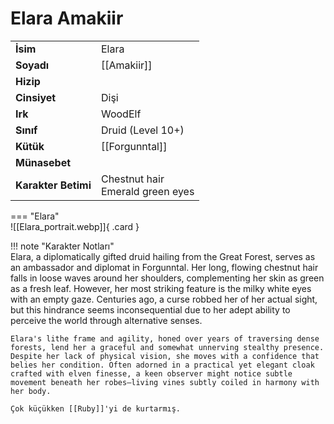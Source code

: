 # Elara Amakiir  
  
<div class="grid" markdown>  
  
|  |  |  
|---|---|  
| **İsim** | Elara |  
| **Soyadı** | [[Amakiir]] |  
| **Hizip** |  |  
| **Cinsiyet** | Dişi |  
| **Irk** | WoodElf |  
| **Sınıf** | Druid (Level 10+) |  
| **Kütük** | [[Forgunntal]] |  
| **Münasebet** |  |  
| **Karakter Betimi** | Chestnut hair<br>Emerald green eyes |  
  
  
=== "Elara"  
	![[Elara_portrait.webp]]{ .card }  
  
</div>  
  
!!! note "Karakter Notları"  
	Elara, a diplomatically gifted druid hailing from the Great Forest, serves as an ambassador and diplomat in Forgunntal. Her long, flowing chestnut hair falls in loose waves around her shoulders, complementing her skin as green as a fresh leaf. However, her most striking feature is the milky white eyes with an empty gaze. Centuries ago, a curse robbed her of her actual sight, but this hindrance seems inconsequential due to her adept ability to perceive the world through alternative senses.  
	  
	Elara's lithe frame and agility, honed over years of traversing dense forests, lend her a graceful and somewhat unnerving stealthy presence. Despite her lack of physical vision, she moves with a confidence that belies her condition. Often adorned in a practical yet elegant cloak crafted with elven finesse, a keen observer might notice subtle movement beneath her robes—living vines subtly coiled in harmony with her body.  
	  
	Çok küçükken [[Ruby]]'yi de kurtarmış.   